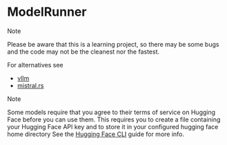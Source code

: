 # ModelRunner

> [!NOTE]
> Please be aware that this is a learning project, so there may be some bugs and the code may not be the cleanest nor the fastest.
>
> For alternatives see
> - [vllm](https://github.com/vllm-project/vllm)
> - [mistral.rs](https://github.com/EricLBuehler/mistral.rs)

> [!NOTE]  
> Some models require that you agree to their terms of service on Hugging Face before you can use them.
> This requires you to create a file containing your Hugging Face API key and to store it in your configured hugging face home directory
> See the [Hugging Face CLI](https://huggingface.co/docs/huggingface_hub/main/en/guides/cli) guide for more info.
